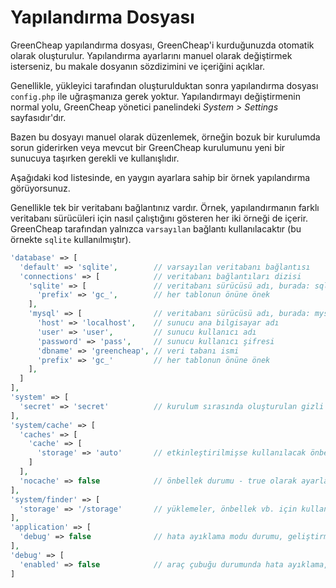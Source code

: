 # Yapılandırma Dosyası

<p class="uk-article-lead">GreenCheap yapılandırma dosyası, GreenCheap'i kurduğunuzda otomatik olarak oluşturulur. Yapılandırma ayarlarını manuel olarak değiştirmek isterseniz, bu makale dosyanın sözdizimini ve içeriğini açıklar.</p>

Genellikle, yükleyici tarafından oluşturulduktan sonra yapılandırma dosyası `config.php` ile uğraşmanıza gerek yoktur. Yapılandırmayı değiştirmenin normal yolu, GreenCheap yönetici panelindeki _System > Settings_ sayfasıdır'dır.

Bazen bu dosyayı manuel olarak düzenlemek, örneğin bozuk bir kurulumda sorun giderirken veya mevcut bir GreenCheap kurulumunu yeni bir sunucuya taşırken gerekli ve kullanışlıdır.

Aşağıdaki kod listesinde, en yaygın ayarlara sahip bir örnek yapılandırma görüyorsunuz.

Genellikle tek bir veritabanı bağlantınız vardır. Örnek, yapılandırmanın farklı veritabanı sürücüleri için nasıl çalıştığını gösteren her iki örneği de içerir. GreenCheap tarafından yalnızca `varsayılan` bağlantı kullanılacaktır (bu örnekte `sqlite` kullanılmıştır).

```php
'database' => [
  'default' => 'sqlite',        // varsayılan veritabanı bağlantısı
  'connections' => [            // veritabanı bağlantıları dizisi
    'sqlite' => [               // veritabanı sürücüsü adı, burada: sqlite
      'prefix' => 'gc_',        // her tablonun önüne önek
    ],
    'mysql' => [                // veritabanı sürücüsü adı, burada: mysql
      'host' => 'localhost',    // sunucu ana bilgisayar adı
      'user' => 'user',         // sunucu kullanıcı adı
      'password' => 'pass',     // sunucu kullanıcı şifresi
      'dbname' => 'greencheap', // veri tabanı ismi
      'prefix' => 'gc_'         // her tablonun önüne önek
    ],
  ]
],
'system' => [
  'secret' => 'secret'          // kurulum sırasında oluşturulan gizli bir dize
],
'system/cache' => [
  'caches' => [
    'cache' => [
      'storage' => 'auto'       // etkinleştirilmişse kullanılacak önbellek yöntemi
    ]
  ],
  'nocache' => false            // önbellek durumu - true olarak ayarlayarak tamamen devre dışı bırakın
],
'system/finder' => [
  'storage' => '/storage'       // yüklemeler, önbellek vb. için kullanılan bir klasöre göreceli yol
],
'application' => [
  'debug' => false              // hata ayıklama modu durumu, geliştirme sırasında hata ayıklama çıktısını almak için etkinleştirin
],
'debug' => [
  'enabled' => false            // araç çubuğu durumunda hata ayıklama, bilgi alma, istekler, rotalar vb.
]
```
